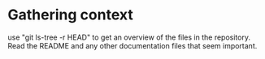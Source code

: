 # Gathering context
use "git ls-tree -r HEAD" to get an overview of the files in the repository. Read the README and any other documentation files that seem important. 